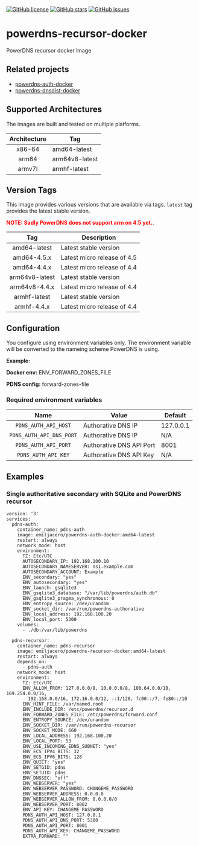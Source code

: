 [![GitHub license](https://img.shields.io/github/license/emil-jacero/powerdns-recursor-docker)](https://github.com/emil-jacero/powerdns-recursor-docker/blob/master/LICENSE) [![GitHub stars](https://img.shields.io/github/stars/emil-jacero/powerdns-recursor-docker)](https://github.com/emil-jacero/powerdns-recursor-docker/stargazers) [![GitHub issues](https://img.shields.io/github/issues/emil-jacero/powerdns-recursor-docker)](https://github.com/emil-jacero/powerdns-recursor-docker/issues)


# powerdns-recursor-docker

PowerDNS recursor docker image

## Related projects

- [powerdns-auth-docker](https://github.com/emil-jacero/powerdns-auth-docker)
- [powerdns-dnsdist-docker](https://github.com/emil-jacero/powerdns-dnsdist-docker)

## Supported Architectures

The images are built and tested on multiple platforms.

| Architecture | Tag |
| :----: | --- |
| x86-64 | amd64-latest |
| arm64 | arm64v8-latest |
| armv7l | armhf-latest |

## Version Tags

This image provides various versions that are available via tags. `latest` tag provides the latest stable version.

<span style="color:red">**NOTE: Sadly PowerDNS does not support arm on 4.5 yet.**</span>.

| Tag | Description |
| :----: | --- |
| amd64-latest | Latest stable version |
| amd64-4.5.x | Latest micro release of 4.5 |
| amd64-4.4.x | Latest micro release of 4.4 |
| arm64v8-latest | Latest stable version |
| arm64v8-4.4.x | Latest micro release of 4.4 |
| armhf-latest | Latest stable version |
| armhf-4.4.x | Latest micro release of 4.4 |

## Configuration

You configure using environment variables only. The environment variable will be converted to the nameing scheme PowerDNS is using.

**Example:**

**Docker env:** ENV_FORWARD_ZONES_FILE

**PDNS config:** forward-zones-file

### Required environment variables

| Name | Value | Default |
| :----: | --- | --- |
| `PDNS_AUTH_API_HOST` | Authorative DNS IP | 127.0.0.1 |
| `PDNS_AUTH_API_DNS_PORT` | Authorative DNS IP | N/A |
| `PDNS_AUTH_API_PORT` | Authorative DNS API Port | 8001 |
| `PDNS_AUTH_API_KEY` | Authorative DNS API Key | N/A |

## Examples

### Single authoritative secondary with SQLite and PowerDNS recursor

```
version: '3'
services:
  pdns-auth:
    container_name: pdns-auth
    image: emiljacero/powerdns-auth-docker:amd64-latest
    restart: always
    network_mode: host
    environment:
      TZ: Etc/UTC
      AUTOSECONDARY_IP: 192.168.100.10
      AUTOSECONDARY_NAMESERVER: ns1.example.com
      AUTOSECONDARY_ACCOUNT: Example
      ENV_secondary: "yes"
      ENV_autosecondary: "yes"
      ENV_launch: gsqlite3
      ENV_gsqlite3_database: "/var/lib/powerdns/auth.db"
      ENV_gsqlite3_pragma_synchronous: 0
      ENV_entropy_source: /dev/urandom
      ENV_socket_dir: /var/run/powerdns-authorative
      ENV_local_address: 192.168.100.20
      ENV_local_port: 5300
    volumes:
      - ./db:/var/lib/powerdns

  pdns-recursor:
    container_name: pdns-recursor
    image: emiljacero/powerdns-recursor-docker:amd64-latest
    restart: always
    depends_on:
      - pdns-auth
    network_mode: host
    environment:
      TZ: Etc/UTC
      ENV_ALLOW_FROM: 127.0.0.0/8, 10.0.0.0/8, 100.64.0.0/10, 169.254.0.0/16,
        192.168.0.0/16, 172.16.0.0/12, ::1/128, fc00::/7, fe80::/10
      ENV_HINT_FILE: /var/named.root
      ENV_INCLUDE_DIR: /etc/powerdns/recursor.d
      ENV_FORWARD_ZONES_FILE: /etc/powerdns/forward.conf
      ENV_ENTROPY_SOURCE: /dev/urandom
      ENV_SOCKET_DIR: /var/run/powerdns-recursor
      ENV_SOCKET_MODE: 660
      ENV_LOCAL_ADDRESS: 192.168.100.20
      ENV_LOCAL_PORT: 53
      ENV_USE_INCOMING_EDNS_SUBNET: "yes"
      ENV_ECS_IPV4_BITS: 32
      ENV_ECS_IPV6_BITS: 128
      ENV_QUIET: "yes"
      ENV_SETGID: pdns
      ENV_SETUID: pdns
      ENV_DNSSEC: "off"
      ENV_WEBSERVER: "yes"
      ENV_WEBSERVER_PASSWORD: CHANGEME_PASSWORD
      ENV_WEBSERVER_ADDRESS: 0.0.0.0
      ENV_WEBSERVER_ALLOW_FROM: 0.0.0.0/0
      ENV_WEBSERVER_PORT: 8002
      ENV_API_KEY: CHANGEME_PASSWORD
      PDNS_AUTH_API_HOST: 127.0.0.1
      PDNS_AUTH_API_DNS_PORT: 5300
      PDNS_AUTH_API_PORT: 8001
      PDNS_AUTH_API_KEY: CHANGEME_PASSWORD
      EXTRA_FORWARD: ""
```

